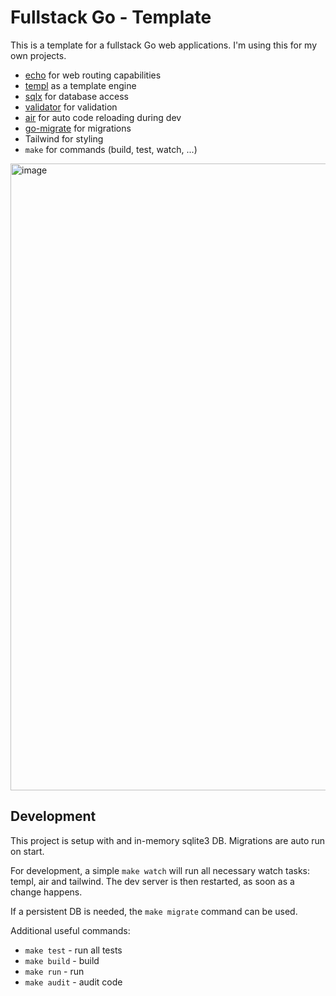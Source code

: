 # Fullstack Go - Template

This is a template for a fullstack Go web applications. I'm using this
for my own projects.

- [echo](https://echo.labstack.com/) for web routing capabilities
- [templ](https://github.com/a-h/templ) as a template engine
- [sqlx](https://github.com/jmoiron/sqlx) for database access
- [validator](https://github.com/go-playground/validator) for validation
- [air](https://github.com/cosmtrek/air) for auto code reloading during dev
- [go-migrate](https://github.com/golang-migrate/migrate) for migrations
- Tailwind for styling
- `make` for commands (build, test, watch, ...)

<img width="1003" alt="image" src="https://github.com/rverton/fullstack-go/assets/1506585/8d92d592-2a14-4ee9-b0c3-f6442965311d">

## Development

This project is setup with and in-memory sqlite3 DB. Migrations are auto run on start. 

For development, a simple `make watch` will run all necessary watch tasks:
templ, air and tailwind. The dev server is then restarted, as soon as a change
happens.

If a persistent DB is needed, the `make migrate` command can be used.

Additional useful commands:

- `make test` - run all tests
- `make build` - build
- `make run` - run 
- `make audit` - audit code
